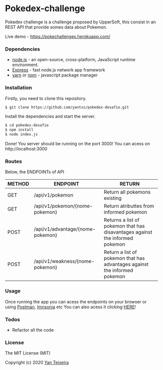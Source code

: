 # Pokedex-challenge


Pokedex challenge is a challenge proposed by UpperSoft, this consist in an REST API that provide somes data about Pokemon. 

Live demo - https://pokechallengex.herokuapp.com/

### Dependencies

  - [node.js] -  an open-source, cross-platform, JavaScript runtime environment. 
  - [Express] - fast node.js network app framework
  - [yarn] or [npm] - javascript package manager
  
### Installation


Firstly, you need to clone this repository.
```sh
$ git clone https://github.com/yantxs/pokedex-desafio.git
```
Install the dependencies and start the server.

```sh
$ cd pokedex-desafio
$ npm install
$ node index.js
```
Done! You server should be running on the port 3000! You can acess on http://localhost:3000


### Routes

Below, the ENDPOINTs of API

| METHOD | ENDPOINT |RETURN |
| ------ | ------ | ------ |
| GET | /api/v1/pokemon | Return all pokemons existing | 
| GET | /api/v1/pokemon/{nome-pokemon} | Return atributtes from informed pokemon | 
|  POST | /api/v1/advantage/{nome-pokemon} | Returns a list of pokemon that has disavantages against the informed pokemon |
| POST | /api/v1/weakness/{nome-pokemon} | Return a list of pokemon that has advantages against the informed pokemon |

### Usage
Once running the app you can acess the endpoints on your browser or using [Postman], [Imnsonia] etc
You can also acess it clicking [HERE]!

### Todos

 - Refactor all the code
 
### License
The MIT License (MIT)

Copyright (c) 2020 [Yan Teixeira]


   [Node.js]: <http://nodejs.org>
   [express]: <http://expressjs.com>
   [npm]: <https://www.npmjs.com/>
   [yarn]: <https://yarnpkg.com/>
   [Imnsonia]: <https://insomnia.rest/>
   [Postman]: <https://www.postman.com/>
   [HERE]: <https://pokechallengex.herokuapp.com/>
   [Yan Teixeira]: <https://www.linkedin.com/in/yan-teixeira/>
